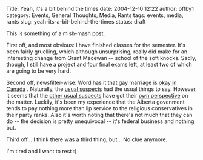 Title: Yeah, it's a bit behind the times
date: 2004-12-10 12:22
author: offby1
category: Events, General Thoughts, Media, Rants
tags: events, media, rants
slug: yeah-its-a-bit-behind-the-times
status: draft

This is something of a mish-mash post.

First off, and most obvious: I have finished classes for the semester. It\'s been fairly gruelling, which although unsurprising, really did make for an interesting change from Grant Macewan \-- school of the soft knocks. Sadly, though, I still have a project and four final exams left, at least two of which are going to be very hard.

Second off, newsfilter-wise: Word has it that gay marriage is [okay in Canada](http://www.msnbc.msn.com/id/6685653/) . Naturally, the [usual suspects](http://www.metafilter.com/mefi/37662) had the usual things to say. However, it seems that the [other usual suspects](http://www.gov.ab.ca) have got their [own perspective](http://www.canada.com/edmonton/edmontonjournal/news/story.html?id=c76f4732-70b2-4fa5-932c-f88d5cbdacba) on the matter. Luckily, it\'s been my experience that the Alberta govenment tends to pay nothing more than lip service to the religious conservatives in their party ranks. Also it\'s worth noting that there\'s not much that they can do \-- the decision is pretty unequivocal \-- it\'s federal business and nothing but.

Third off\... I think there was a third thing, but\... No clue anymore.

I\'m tired and I want to rest :)
